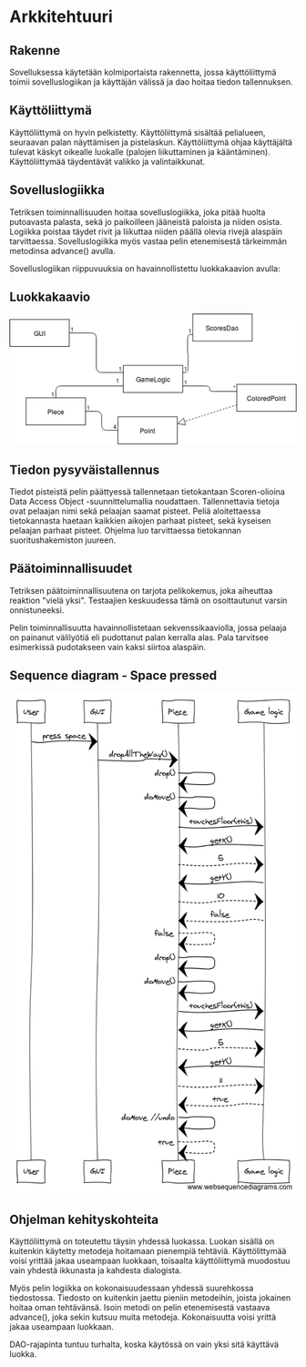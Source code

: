 # Arkkitehtuuri

## Rakenne
Sovelluksessa käytetään kolmiportaista rakennetta, jossa käyttöliittymä toimii sovelluslogiikan ja käyttäjän välissä ja dao hoitaa tiedon tallennuksen.

## Käyttöliittymä
Käyttöliittymä on hyvin pelkistetty. Käyttöliittymä sisältää pelialueen, seuraavan palan näyttämisen ja pistelaskun. Käyttöliittymä ohjaa käyttäjältä tulevat käskyt oikealle luokalle (palojen liikuttaminen ja kääntäminen). Käyttöliittymää täydentävät valikko ja valintaikkunat.

## Sovelluslogiikka
Tetriksen toiminnallisuuden hoitaa sovelluslogiikka, joka pitää huolta putoavasta palasta, sekä jo paikoilleen jääneistä paloista ja niiden osista. Logiikka poistaa täydet rivit ja liikuttaa niiden päällä olevia rivejä alaspäin tarvittaessa. Sovelluslogiikka myös vastaa pelin etenemisestä tärkeimmän metodinsa advance() avulla. 

Sovelluslogiikan riippuvuuksia on havainnollistettu luokkakaavion avulla:
## Luokkakaavio
![class diagram](https://github.com/tuomasmk/otm-harjoitustyo/blob/master/dokumentointi/class_diagram2.png "Tetris class diagram")


## Tiedon pysyväistallennus
Tiedot pisteistä pelin päättyessä tallennetaan tietokantaan Scoren-olioina Data Access Object -suunnittelumallia noudattaen. Tallennettavia tietoja ovat pelaajan nimi sekä pelaajan saamat pisteet. Peliä aloitettaessa tietokannasta haetaan kaikkien aikojen parhaat pisteet, sekä kyseisen pelaajan parhaat pisteet. Ohjelma luo tarvittaessa tietokannan suoritushakemiston juureen.

## Päätoiminnallisuudet
Tetriksen päätoiminnallisuutena on tarjota pelikokemus, joka aiheuttaa reaktion "vielä yksi". Testaajien keskuudessa tämä on osoittautunut varsin onnistuneeksi. 

Pelin toiminnallisuutta havainnollistetaan sekvenssikaaviolla, jossa pelaaja on painanut välilyötiä eli pudottanut palan kerralla alas. Pala tarvitsee esimerkissä pudotakseen vain kaksi siirtoa alaspäin.

## Sequence diagram - Space pressed
![sequence diagram - space pressed](https://github.com/tuomasmk/otm-harjoitustyo/blob/master/dokumentointi/tetris_sequence_diagram_spacePressed.png "Tetris sequence diagram")

## Ohjelman kehityskohteita
Käyttöliittymä on toteutettu täysin yhdessä luokassa. Luokan sisällä on kuitenkin käytetty metodeja hoitamaan pienempiä tehtäviä. Käyttölittymää voisi yrittää jakaa useampaan luokkaan, toisaalta käyttöliittymä muodostuu vain yhdestä ikkunasta ja kahdesta dialogista.

Myös pelin logiikka on kokonaisuudessaan yhdessä suurehkossa tiedostossa. Tiedosto on kuitenkin jaettu pieniin metodeihin, joista jokainen hoitaa oman tehtävänsä. Isoin metodi on pelin etenemisestä vastaava advance(), joka sekin kutsuu muita metodeja. Kokonaisuutta voisi yrittä jakaa useampaan luokkaan.

DAO-rajapinta tuntuu turhalta, koska käytössä on vain yksi sitä käyttävä luokka.
